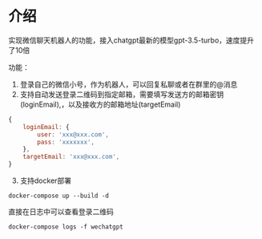 # 介绍

实现微信聊天机器人的功能，接入chatgpt最新的模型gpt-3.5-turbo，速度提升了10倍

功能：
1. 登录自己的微信小号，作为机器人，可以回复私聊或者在群里的@消息
2. 支持自动发送登录二维码到指定邮箱，需要填写发送方的邮箱密钥(loginEmail),，以及接收方的邮箱地址(targetEmail)
```js
{
    loginEmail: {
        user: 'xxx@xxx.com',
        pass: 'xxxxxxx',
    },
    targetEmail: 'xxx@xxx.com',
}
```
3. 支持docker部署
```
docker-compose up --build -d
```
直接在日志中可以查看登录二维码
```
docker-compose logs -f wechatgpt
```